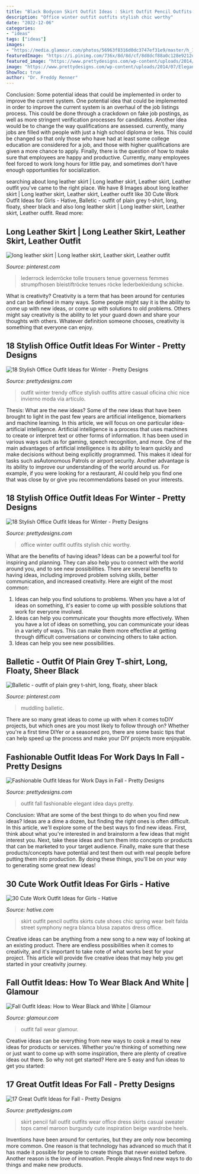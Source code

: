 ```yaml
---
title: "Black Bodycon Skirt Outfit Ideas : Skirt Outfit Pencil Outfits Skirts Cute Shoes Chic Spring Wear Belt Falda Street Symphony Negra Blanca Blusa Zapatos Dress Office"
description: "Office winter outfit outfits stylish chic worthy"
date: "2022-12-06"
categories:
- "ideas"
tags: ["ideas"]
images:
- "https://media.glamour.com/photos/56963f8316d0dc3747ef31e9/master/h_1025,c_limit/slideshow-black-white-37-black-white-GettyImages-456440758-main.jpg"
featuredImage: "https://i.pinimg.com/736x/8d/8d/cf/8d8dcf88a0c128e9212d90a7a2441642.jpg"
featured_image: "https://www.prettydesigns.com/wp-content/uploads/2014/11/Trendy-Outfit-for-Work.jpg"
image: "https://www.prettydesigns.com/wp-content/uploads/2014/07/Elegant-Outfit-Idea-for-Women.jpg"
ShowToc: true
author: "Dr. Freddy Renner"
---
```



Conclusion: Some potential ideas that could be implemented in order to improve the current system.
One potential idea that could be implemented in order to improve the current system is an overhaul of the job listings process. This could be done through a crackdown on fake job postings, as well as more stringent verification processes for candidates. Another idea would be to change the way qualifications are assessed. currently, many jobs are filled with people with just a high school diploma or less. This could be changed so that only those who have had at least some college education are considered for a job, and those with higher qualifications are given a more chance to apply. Finally, there is the question of how to make sure that employees are happy and productive. Currently, many employees feel forced to work long hours for little pay, and sometimes don’t have enough opportunities for socialization.

	

		
searching about long leather skirt | Long leather skirt, Leather skirt, Leather outfit you've came to the right place. We have 8 Images about long leather skirt | Long leather skirt, Leather skirt, Leather outfit like 30 Cute Work Outfit Ideas for Girls - Hative, Balletic - outfit of plain grey t-shirt, long, floaty, sheer black and also long leather skirt | Long leather skirt, Leather skirt, Leather outfit. Read more:
		
    
## Long Leather Skirt | Long Leather Skirt, Leather Skirt, Leather Outfit

<img loading=lazy src="https://i.pinimg.com/736x/8d/8d/cf/8d8dcf88a0c128e9212d90a7a2441642.jpg" onerror="this.onerror=null;this.src='https://tse2.mm.bing.net/th?id=OIP.MiIJJNWkY4mvsWMtebzQbwHaNK&amp;pid=15.1';" alt="long leather skirt | Long leather skirt, Leather skirt, Leather outfit">

_Source: pinterest.com_

>lederrock lederröcke tolle trousers tenue governess femmes strumpfhosen bleistiftröcke tenues röcke lederbekleidung schicke. 

	

What is creativity?
Creativity is a term that has been around for centuries and can be defined in many ways. Some people might say it is the ability to come up with new ideas, or come up with solutions to old problems. Others might say creativity is the ability to let your guard down and share your thoughts with others. Whatever definition someone chooses, creativity is something that everyone can enjoy.

    
## 18 Stylish Office Outfit Ideas For Winter - Pretty Designs

<img loading=lazy src="https://www.prettydesigns.com/wp-content/uploads/2014/11/Trendy-Outfit-for-Work.jpg" onerror="this.onerror=null;this.src='https://tse3.mm.bing.net/th?id=OIP.zvcZGUSp7geJ_UaSz2x3UQHaLG&amp;pid=15.1';" alt="18 Stylish Office Outfit Ideas for Winter - Pretty Designs">

_Source: prettydesigns.com_

>outfit winter trendy office stylish outfits attire casual oficina chic nice invierno moda via artículo. 

	

Thesis: What are the new ideas?
Some of the new ideas that have been brought to light in the past few years are artificial intelligence, biomarkers and machine learning. In this article, we will focus on one particular idea- artificial intelligence. Artificial intelligence is a process that uses machines to create or interpret text or other forms of information. It has been used in various ways such as for gaming, speech recognition, and more. 
One of the main advantages of artificial intelligence is its ability to learn quickly and make decisions without being explicitly programmed. This makes it ideal for tasks such asAutonomous Patrols or airport security. Another advantage is its ability to improve our understanding of the world around us. For example, if you were looking for a restaurant, AI could help you find one that was close by or give you recommendations based on your interests.

    
## 18 Stylish Office Outfit Ideas For Winter - Pretty Designs

<img loading=lazy src="https://www.prettydesigns.com/wp-content/uploads/2017/12/18-stylish-office-outfit-ideas-for-winter-2018-3.jpg" onerror="this.onerror=null;this.src='https://tse3.mm.bing.net/th?id=OIP.Lj8F81_6lOQ998AIc3qUBgHaLL&amp;pid=15.1';" alt="18 Stylish Office Outfit Ideas for Winter - Pretty Designs">

_Source: prettydesigns.com_

>office winter outfit outfits stylish chic worthy. 

	

What are the benefits of having ideas?
Ideas can be a powerful tool for inspiring and planning. They can also help you to connect with the world around you, and to see new possibilities. There are several benefits to having ideas, including improved problem solving skills, better communication, and increased creativity. Here are eight of the most common: 
1. Ideas can help you find solutions to problems. When you have a lot of ideas on something, it's easier to come up with possible solutions that work for everyone involved.
2. Ideas can help you communicate your thoughts more effectively. When you have a lot of ideas on something, you can communicate your ideas in a variety of ways. This can make them more effective at getting through difficult conversations or convincing others to take action. 
3. Ideas can help you see new possibilities.

    
## Balletic - Outfit Of Plain Grey T-shirt, Long, Floaty, Sheer Black

<img loading=lazy src="https://i.pinimg.com/736x/4c/32/f5/4c32f59165f5da1b58f99577751b5f1a--black-tights-black-skirts.jpg" onerror="this.onerror=null;this.src='https://tse4.mm.bing.net/th?id=OIP.fXclGSHPPR7v9gy0EF4c_AHaJ4&amp;pid=15.1';" alt="Balletic - outfit of plain grey t-shirt, long, floaty, sheer black">

_Source: pinterest.com_

>muddling balletic. 

	

There are so many great ideas to come up with when it comes toDIY projects, but which ones are you most likely to follow through on? Whether you're a first time DIYer or a seasoned pro, there are some basic tips that can help speed up the process and make your DIY projects more enjoyable.

    
## Fashionable Outfit Ideas For Work Days In Fall - Pretty Designs

<img loading=lazy src="https://www.prettydesigns.com/wp-content/uploads/2014/07/Elegant-Outfit-Idea-for-Women.jpg" onerror="this.onerror=null;this.src='https://tse2.mm.bing.net/th?id=OIP.JjxI4yBvg4pRcdZnK-hKnwHaK3&amp;pid=15.1';" alt="Fashionable Outfit Ideas for Work Days in Fall - Pretty Designs">

_Source: prettydesigns.com_

>outfit fall fashionable elegant idea days pretty. 

	

Conclusion: What are some of the best things to do when you find new ideas?
Ideas are a dime a dozen, but finding the right ones is often difficult. In this article, we'll explore some of the best ways to find new ideas. First, think about what you're interested in and brainstorm a few ideas that might interest you. Next, take these ideas and turn them into concepts or products that can be marketed to your target audience. Finally, make sure that these products/concepts have potential and test them out with real people before putting them into production. By doing these things, you'll be on your way to generating some great new ideas!

    
## 30 Cute Work Outfit Ideas For Girls - Hative

<img loading=lazy src="https://hative.com/wp-content/uploads/2015/02/work-outfit-ideas/19-cute-work-outfit-ideas-for-girls.jpg" onerror="this.onerror=null;this.src='https://tse3.mm.bing.net/th?id=OIP.CiwBY89LtqnVGqUZP9DnkwHaLH&amp;pid=15.1';" alt="30 Cute Work Outfit Ideas for Girls - Hative">

_Source: hative.com_

>skirt outfit pencil outfits skirts cute shoes chic spring wear belt falda street symphony negra blanca blusa zapatos dress office. 

	

Creative ideas can be anything from a new song to a new way of looking at an existing product. There are endless possibilities when it comes to creativity, and it's important to take note of what works best for your project. This article will provide five creative ideas that may help you get started in your creativity journey.

    
## Fall Outfit Ideas: How To Wear Black And White | Glamour

<img loading=lazy src="https://media.glamour.com/photos/56963f8316d0dc3747ef31e9/master/h_1025,c_limit/slideshow-black-white-37-black-white-GettyImages-456440758-main.jpg" onerror="this.onerror=null;this.src='https://tse4.mm.bing.net/th?id=OIP.Rc0kZBFTbmRfFcepSAJtGwHaLH&amp;pid=15.1';" alt="Fall Outfit Ideas: How to Wear Black and White | Glamour">

_Source: glamour.com_

>outfit fall wear glamour. 

	

Creative ideas can be everything from new ways to cook a meal to new ideas for products or services. Whether you're thinking of something new or just want to come up with some inspiration, there are plenty of creative ideas out there. So why not get started? Here are 5 easy and fun ideas to get you started: 

    
## 17 Great Outfit Ideas For Fall - Pretty Designs

<img loading=lazy src="http://www.prettydesigns.com/wp-content/uploads/2015/09/Pencil-Skirt.jpg" onerror="this.onerror=null;this.src='https://tse3.mm.bing.net/th?id=OIP.paeq-mxH-YZzy1-7Gul5NgHaMy&amp;pid=15.1';" alt="17 Great Outfit Ideas for Fall - Pretty Designs">

_Source: prettydesigns.com_

>skirt pencil fall outfit outfits wear office dress skirts casual sweater tops camel maroon burgundy cute inspiration beige wardrobe heels. 

	

Inventions have been around for centuries, but they are only now becoming more common. One reason is that technology has advanced so much that it has made it possible for people to create things that never existed before. Another reason is the love of innovation. People always find new ways to do things and make new products.

